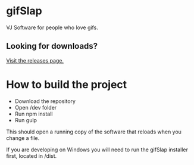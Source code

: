 # gifSlap
VJ Software for people who love gifs.

## Looking for downloads?
[Visit the releases page.](https://github.com/gridwalk/gifSlap/releases)

# How to build the project

- Download the repository
- Open /dev folder
- Run npm install
- Run gulp

This should open a running copy of the software that reloads when you change a file.

If you are developing on Windows you will need to run the gifSlap installer first, located in /dist.
